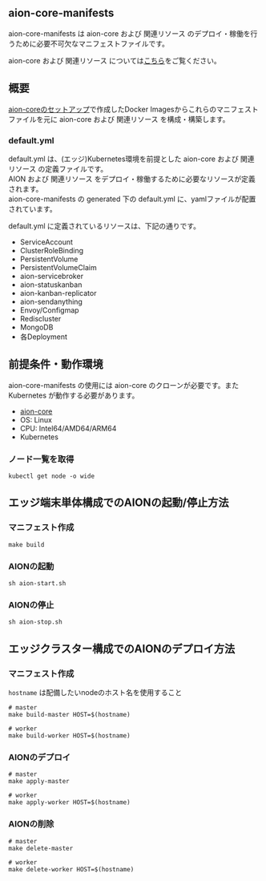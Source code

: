## **aion-core-manifests**
aion-core-manifests は aion-core および 関連リソース のデプロイ・稼働を行うために必要不可欠なマニフェストファイルです。

aion-core および 関連リソース については[こちら](https://github.com/latonaio/aion-core)をご覧ください。
## 概要
[aion-coreのセットアップ](https://github.com/latonaio/aion-core)で作成したDocker Imagesからこれらのマニフェストファイルを元に aion-core および 関連リソース を構成・構築します。  
  
### default.yml    
default.yml は、(エッジ)Kubernetes環境を前提とした aion-core および 関連リソース の定義ファイルです。  
AION および 関連リソース をデプロイ・稼働するために必要なリソースが定義されます。  
aion-core-manifests の generated 下の default.yml に、yamlファイルが配置されています。    

default.yml に定義されているリソースは、下記の通りです。  

* ServiceAccount  
* ClusterRoleBinding  
* PersistentVolume  
* PersistentVolumeClaim  
* aion-servicebroker  
* aion-statuskanban  
* aion-kanban-replicator  
* aion-sendanything  
* Envoy/Configmap  
* Rediscluster  
* MongoDB  
* 各Deployment    

## 前提条件・動作環境
aion-core-manifests の使用には aion-core のクローンが必要です。また Kubernetes が動作する必要があります。

* [aion-core](https://github.com/latonaio/aion-core)
* OS: Linux
* CPU: Intel64/AMD64/ARM64
* Kubernetes

### ノード一覧を取得
```shell
kubectl get node -o wide
```

## エッジ端末単体構成でのAIONの起動/停止方法
### マニフェスト作成
```shell
make build
```

### AIONの起動
```shell
sh aion-start.sh
```

### AIONの停止
```shell
sh aion-stop.sh
```

## エッジクラスター構成でのAIONのデプロイ方法
### マニフェスト作成

`hostname` は配備したいnodeのホスト名を使用すること
```shell
# master
make build-master HOST=$(hostname)

# worker
make build-worker HOST=$(hostname)
```

### AIONのデプロイ
```shell
# master
make apply-master

# worker
make apply-worker HOST=$(hostname)
```

### AIONの削除
```shell
# master
make delete-master

# worker
make delete-worker HOST=$(hostname)
```
